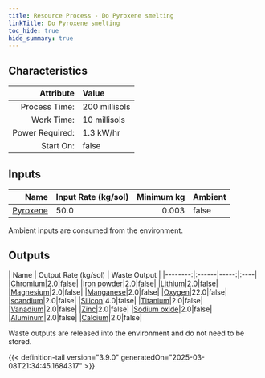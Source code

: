 ```yaml
---
title: Resource Process - Do Pyroxene smelting
linkTitle: Do Pyroxene smelting
toc_hide: true
hide_summary: true
---
```

<!-- This is generated by the MarsSim HelpGenertor, do not edit. -->

## Characteristics

| Attribute      | Value |
|--------:|:------|
|Process Time:|200 millisols|
|Work Time:|10 millisols|
|Power Required:|1.3 kW/hr|
|Start On:|false|

## Inputs
| Name      | Input Rate (kg/sol) | Minimum kg | Ambient |
|--------:|:------|-----:|:----|
|[Pyroxene](/docs/definitions/resource/pyroxene)|50.0|0.003|false|

Ambient inputs are consumed from the environment.

## Outputs
| Name      | Output Rate (kg/sol) | Waste Output |
|--------:|:------|-----:|:----|
|[Chromium](/docs/definitions/resource/chromium)|2.0|false|
|[Iron powder](/docs/definitions/resource/iron-powder)|2.0|false|
|[Lithium](/docs/definitions/resource/lithium)|2.0|false|
|[Magnesium](/docs/definitions/resource/magnesium)|2.0|false|
|[Manganese](/docs/definitions/resource/manganese)|2.0|false|
|[Oxygen](/docs/definitions/resource/oxygen)|22.0|false|
|[scandium](/docs/definitions/resource/scandium)|2.0|false|
|[Silicon](/docs/definitions/resource/silicon)|4.0|false|
|[Titanium](/docs/definitions/resource/titanium)|2.0|false|
|[Vanadium](/docs/definitions/resource/vanadium)|2.0|false|
|[Zinc](/docs/definitions/resource/zinc)|2.0|false|
|[Sodium oxide](/docs/definitions/resource/sodium-oxide)|2.0|false|
|[Aluminum](/docs/definitions/resource/aluminum)|2.0|false|
|[Calcium](/docs/definitions/resource/calcium)|2.0|false|

Waste outputs are released into the environment and do not need to be stored.


{{< definition-tail version="3.9.0" generatedOn="2025-03-08T21:34:45.1684317" >}}



